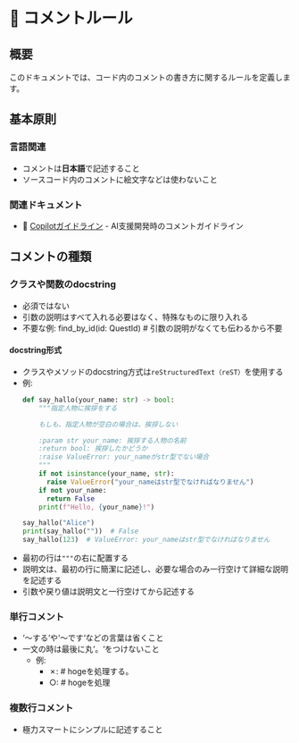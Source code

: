 # 💬 コメントルール

## 概要
このドキュメントでは、コード内のコメントの書き方に関するルールを定義します。

## 基本原則

### 言語関連
- コメントは**日本語**で記述すること
- ソースコード内のコメントに絵文字などは使わないこと

### 関連ドキュメント
- 🤖 [Copilotガイドライン](../copilot-guidelines.md) - AI支援開発時のコメントガイドライン

## コメントの種類
### クラスや関数のdocstring
- 必須ではない
- 引数の説明はすべて入れる必要はなく、特殊なものに限り入れる
- 不要な例: find_by_id(id: QuestId)  # 引数の説明がなくても伝わるから不要

#### docstring形式
- クラスやメソッドのdocstring方式は`reStructuredText（reST）`を使用する
- 例:  
  ```python
  def say_hallo(your_name: str) -> bool:
      """指定人物に挨拶をする

      もしも、指定人物が空白の場合は、挨拶しない

      :param str your_name: 挨拶する人物の名前
      :return bool: 挨拶したかどうか
      :raise ValueError: your_nameがstr型でない場合
      """
      if not isinstance(your_name, str):
        raise ValueError("your_nameはstr型でなければなりません")
      if not your_name:
        return False
      print(f"Hello, {your_name}!")

  say_hallo("Alice")
  print(say_hallo(""))  # False
  say_hallo(123)  # ValueError: your_nameはstr型でなければなりません
  ```
- 最初の行は`"""`の右に配置する
- 説明文は、最初の行に簡潔に記述し、必要な場合のみ一行空けて詳細な説明を記述する
- 引数や戻り値は説明文と一行空けてから記述する

### 単行コメント
- ‘〜する‘や‘〜です‘などの言葉は省くこと
- 一文の時は最後に丸‘。‘をつけないこと
	- 例: 
		- ✗: # hogeを処理する。
		- ○: # hogeを処理

### 複数行コメント
- 極力スマートにシンプルに記述すること